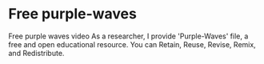 # Free purple-waves
Free purple waves video
As a researcher, I provide 'Purple-Waves' file, a free and open educational resource. 
You can Retain, Reuse, Revise, Remix, and Redistribute.
